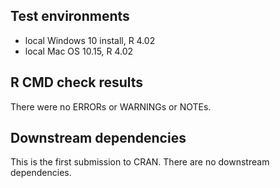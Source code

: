 ## Test environments
* local Windows 10 install, R 4.02
* local Mac OS 10.15, R 4.02 

## R CMD check results
There were no ERRORs or WARNINGs or NOTEs.

## Downstream dependencies
This is the first submission to CRAN. There are no downstream dependencies.
